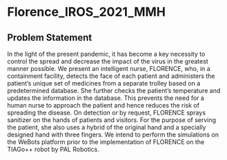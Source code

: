 # Florence_IROS_2021_MMH

## Problem Statement
In the light of the present pandemic, it has become a key necessity to control the spread and decrease the impact of the virus in the greatest manner possible. We present an intelligent nurse, FLORENCE, who, in a containment facility, detects the face of each patient and administers the patient’s unique set of medicines from a separate trolley based on a predetermined database. She further checks the patient’s temperature and updates the information in the database. This prevents the need for a human nurse to approach the patient and hence reduces the risk of spreading the disease. On detection or by request, FLORENCE sprays sanitizer on the hands of patients and visitors. For the purpose of serving the patient, she also uses a hybrid of the original hand and a specially designed hand with three fingers. We intend to perform the simulations on the WeBots platform prior to the implementation of FLORENCE on the TIAGo++ robot by PAL Robotics.
